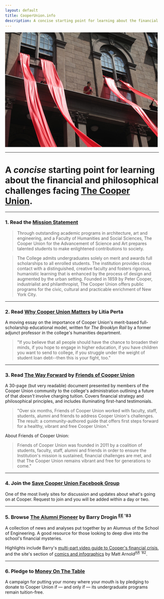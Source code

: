 ```yaml
---
layout: default
title: CooperUnion.info
description: A concise starting point for learning about the financial and philosophical challenges facing The Cooper Union.
---
```


![Photo by Pete Halupka](red-ribbons.jpg)

---

# A _concise_ starting point for learning about the **financial and philosophical challenges** facing [The Cooper Union](http://cooper.edu).

---

### 1. Read the [Mission Statement](http://cooper.edu/about/mission-vision)

>Through outstanding academic programs in architecture, art and engineering, and a Faculty of Humanities and Social Sciences, The Cooper Union for the Advancement of Science and Art prepares talented students to make enlightened contributions to society.

>The College admits undergraduates solely on merit and awards full scholarships to all enrolled students. The institution provides close contact with a distinguished, creative faculty and fosters rigorous, humanistic learning that is enhanced by the process of design and augmented by the urban setting. Founded in 1859 by Peter Cooper, industrialist and philanthropist, The Cooper Union offers public programs for the civic, cultural and practicable enrichment of New York City.

---

### 2. Read [Why Cooper Union Matters](http://www.brooklynrail.org/2011/12/local/why-cooper-union-matters) by Litia Perta

A moving essay on the importance of Cooper Union's merit-based full-scholarship educational model, written for _The Brooklyn Rail_ by a former adjunct professor in the college's humanities department.

> "If you believe that all people should have the chance to broaden their minds, if you hope to engage in higher education, if you have children you want to send to college, if you struggle under the weight of student loan debt--then this is your fight, too."

---

### 3. Read [The Way Forward](http://friendsofcooperunion.org/wp/wp-content/uploads/2012/03/CooperUnion_TheWayForward.pdf) by [Friends of Cooper Union](http://friendsofcooperunion.org)

A 30-page (but very readable) document presented by members of the Cooper Union community to the college's administration outlining a future of that _doesn't_ involve charging tuition. Covers financial strategy and philosophical principles, and includes illuminating first-hand testimonials.

> "Over six months, Friends of Cooper Union worked with faculty, staff, students, alumni and friends to address Cooper Union's challenges. The result: a community-authored guide that offers first steps forward for a healthy, vibrant and free Cooper Union."

About Friends of Cooper Union:

> Friends of Cooper Union was founded in 2011 by a coalition of students, faculty, staff, alumni and friends in order to ensure the Institution's mission is sustained, financial challenges are met, and that The Cooper Union remains vibrant and free for generations to come."

---

### 4. Join the [Save Cooper Union Facebook Group](http://facebook.com/groups/SaveCooperUnion/)

One of the most lively sites for discussion and updates about what's going on at Cooper. Request to join and you will be added within a day or two.

---

### 5. Browse [The Alumni Pioneer](http://www.notnicemusic.com/Cassandra/cooper.html) by Barry Drogin <sup><abbr title="Electrical Engineering">EE</abbr> '83</sup>

A collection of news and analyses put together by an Alumnus of the School of Engineering. A good resource for those looking to deep dive into the school's financial mysteries.

Highlights include Barry's [multi-part video guide to Cooper's financial crisis](http://tinyurl.com/canbgkt), and the site's section of [comics and infographics](http://demonofdebt.com) by Matt Arnold<sup><abbr title="School of Architecture">AR</abbr> '82</sup>.

---

### 6. Pledge to [Money On The Table](http://freecooperunion.com)

A campaign for putting your money where your mouth is by pledging to donate to Cooper Union if — and only if — its undergraduate programs remain tuition-free.